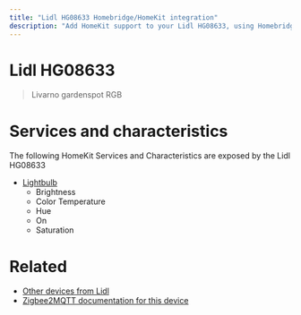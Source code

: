 ```yaml
---
title: "Lidl HG08633 Homebridge/HomeKit integration"
description: "Add HomeKit support to your Lidl HG08633, using Homebridge, Zigbee2MQTT and homebridge-z2m."
---
```

<!---
This file has been GENERATED using src/docgen/docgen.ts
DO NOT EDIT THIS FILE MANUALLY!
-->
# Lidl HG08633
> Livarno gardenspot RGB


# Services and characteristics
The following HomeKit Services and Characteristics are exposed by
the Lidl HG08633

* [Lightbulb](../../light.md)
  * Brightness
  * Color Temperature
  * Hue
  * On
  * Saturation


# Related
* [Other devices from Lidl](../index.md#lidl)
* [Zigbee2MQTT documentation for this device](https://www.zigbee2mqtt.io/devices/HG08633.html)